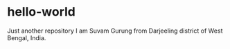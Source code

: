 # hello-world
Just another repository
I am Suvam Gurung from Darjeeling district of West Bengal, India.
